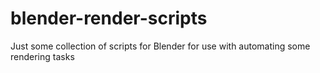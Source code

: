 # blender-render-scripts
Just some collection of scripts for Blender for use with automating some rendering tasks
